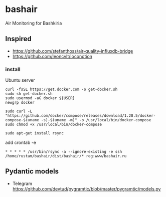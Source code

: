 # bashair
Air Monitoring for Bashkiria


## Inspired

* https://github.com/stefanthoss/air-quality-influxdb-bridge
* https://github.com/leoncvlt/loconotion


### install 

Ubuntu server

```shell
curl -fsSL https://get.docker.com -o get-docker.sh
sudo sh get-docker.sh
sudo usermod -aG docker ${USER}
newgrp docker

sudo curl -L "https://github.com/docker/compose/releases/download/1.28.5/docker-compose-$(uname -s)-$(uname -m)" -o /usr/local/bin/docker-compose
sudo chmod +x /usr/local/bin/docker-compose

sudo apt-get install rsync
```

add crontab -e
```shell
* * * * * /usr/bin/rsync -a --ignore-existing -e ssh /home/rustam/bashair/dist/bashair/* reg:www/bashair.ru
```

## Pydantic models

* Telegram https://github.com/devtud/pygramtic/blob/master/pygramtic/models.py
